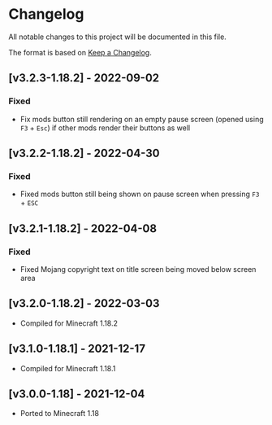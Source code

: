 # Changelog
All notable changes to this project will be documented in this file.

The format is based on [Keep a Changelog].

## [v3.2.3-1.18.2] - 2022-09-02
### Fixed
- Fix mods button still rendering on an empty pause screen (opened using `F3` + `Esc`) if other mods render their buttons as well

## [v3.2.2-1.18.2] - 2022-04-30
### Fixed
- Fixed mods button still being shown on pause screen when pressing `F3` + `ESC`

## [v3.2.1-1.18.2] - 2022-04-08
### Fixed
- Fixed Mojang copyright text on title screen being moved below screen area

## [v3.2.0-1.18.2] - 2022-03-03
- Compiled for Minecraft 1.18.2

## [v3.1.0-1.18.1] - 2021-12-17
- Compiled for Minecraft 1.18.1

## [v3.0.0-1.18] - 2021-12-04
- Ported to Minecraft 1.18

[Keep a Changelog]: https://keepachangelog.com/en/1.0.0/
[Puzzles Lib]: https://www.curseforge.com/minecraft/mc-mods/puzzles-lib